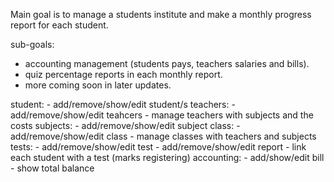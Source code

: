 Main goal is to manage a students institute and
make a monthly progress report for each student.

sub-goals:
- accounting management (students pays, teachers salaries and bills).
- quiz percentage reports in each monthly report.
- more coming soon in later updates.



student:
	- add/remove/show/edit student/s
teachers:
	- add/remove/show/edit teahcers
	- manage teachers with subjects and the costs
subjects:
	- add/remove/show/edit subject
class:
	- add/remove/show/edit class
	- manage classes with teachers and subjects
tests:
	- add/remove/show/edit test
	- add/remove/show/edit report
	- link each student with a test (marks registering)
accounting:
	- add/show/edit bill
	- show total balance
